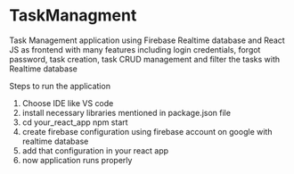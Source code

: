 # TaskManagment
Task Management application using Firebase Realtime database and React JS as frontend with many features including login credentials, forgot password, task creation, task CRUD management and filter the tasks  with Realtime database

Steps to run the application 

1. Choose IDE like VS code
2. install necessary libraries mentioned in package.json file
3. cd your_react_app npm start
4. create firebase configuration using firebase account on google with realtime database
5. add that configuration in your react app
6. now application runs properly 
